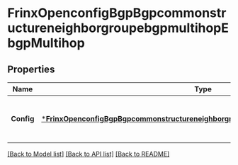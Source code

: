 # FrinxOpenconfigBgpBgpcommonstructureneighborgroupebgpmultihopEbgpMultihop

## Properties
Name | Type | Description | Notes
------------ | ------------- | ------------- | -------------
**Config** | [***FrinxOpenconfigBgpBgpcommonstructureneighborgroupebgpmultihopEbgpmultihopConfig**](frinx.openconfig.bgp.bgpcommonstructureneighborgroupebgpmultihop.ebgpmultihop.Config.md) | Optional[Configuration parameters relating to eBGP multihop for the BGP group] REF:Optional.empty | [optional] [default to null]

[[Back to Model list]](../README.md#documentation-for-models) [[Back to API list]](../README.md#documentation-for-api-endpoints) [[Back to README]](../README.md)


